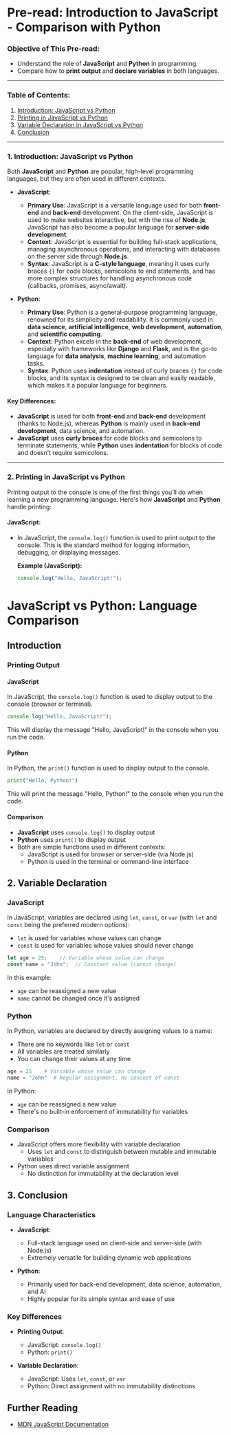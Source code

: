 # Pre-read: Introduction to JavaScript - Comparison with Python

### Objective of This Pre-read:
- Understand the role of **JavaScript** and **Python** in programming.
- Compare how to **print output** and **declare variables** in both languages.

---

### Table of Contents:

1. [Introduction: JavaScript vs Python](#introduction-javascript-vs-python)
2. [Printing in JavaScript vs Python](#printing-in-javascript-vs-python)
3. [Variable Declaration in JavaScript vs Python](#variable-declaration-in-javascript-vs-python)
4. [Conclusion](#conclusion)

---

### 1. Introduction: JavaScript vs Python

Both **JavaScript** and **Python** are popular, high-level programming languages, but they are often used in different contexts.

- **JavaScript**:  
  - **Primary Use**: JavaScript is a versatile language used for both **front-end** and **back-end** development. On the client-side, JavaScript is used to make websites interactive, but with the rise of **Node.js**, JavaScript has also become a popular language for **server-side development**.
  - **Context**: JavaScript is essential for building full-stack applications, managing asynchronous operations, and interacting with databases on the server side through **Node.js**.
  - **Syntax**: JavaScript is a **C-style language**, meaning it uses curly braces `{}` for code blocks, semicolons to end statements, and has more complex structures for handling asynchronous code (callbacks, promises, async/await).

- **Python**:  
  - **Primary Use**: Python is a general-purpose programming language, renowned for its simplicity and readability. It is commonly used in **data science**, **artificial intelligence**, **web development**, **automation**, and **scientific computing**.
  - **Context**: Python excels in the **back-end** of web development, especially with frameworks like **Django** and **Flask**, and is the go-to language for **data analysis**, **machine learning**, and automation tasks.
  - **Syntax**: Python uses **indentation** instead of curly braces `{}` for code blocks, and its syntax is designed to be clean and easily readable, which makes it a popular language for beginners.

#### Key Differences:
- **JavaScript** is used for both **front-end** and **back-end** development (thanks to Node.js), whereas **Python** is mainly used in **back-end development**, data science, and automation.
- **JavaScript** uses **curly braces** for code blocks and semicolons to terminate statements, while **Python** uses **indentation** for blocks of code and doesn’t require semicolons.

---

### 2. Printing in JavaScript vs Python

Printing output to the console is one of the first things you’ll do when learning a new programming language. Here's how **JavaScript** and **Python** handle printing:

#### JavaScript:
- In JavaScript, the `console.log()` function is used to print output to the console. This is the standard method for logging information, debugging, or displaying messages.
  
  **Example (JavaScript):**
  ```javascript
  console.log("Hello, JavaScript!");


# JavaScript vs Python: Language Comparison

## Introduction

### Printing Output

#### JavaScript
In JavaScript, the `console.log()` function is used to display output to the console (browser or terminal).

```javascript
console.log("Hello, JavaScript!");
```

This will display the message "Hello, JavaScript!" in the console when you run the code.

#### Python
In Python, the `print()` function is used to display output to the console.

```python
print("Hello, Python!")
```

This will print the message "Hello, Python!" to the console when you run the code.

#### Comparison
- **JavaScript** uses `console.log()` to display output
- **Python** uses `print()` to display output
- Both are simple functions used in different contexts:
  - JavaScript is used for browser or server-side (via Node.js)
  - Python is used in the terminal or command-line interface

## 2. Variable Declaration

### JavaScript
In JavaScript, variables are declared using `let`, `const`, or `var` (with `let` and `const` being the preferred modern options):
- `let` is used for variables whose values can change
- `const` is used for variables whose values should never change

```javascript
let age = 25;    // Variable whose value can change
const name = "John";  // Constant value (cannot change)
```

In this example:
- `age` can be reassigned a new value
- `name` cannot be changed once it's assigned

### Python
In Python, variables are declared by directly assigning values to a name:
- There are no keywords like `let` or `const`
- All variables are treated similarly
- You can change their values at any time

```python
age = 25    # Variable whose value can change
name = "John"  # Regular assignment, no concept of const
```

In Python:
- `age` can be reassigned a new value
- There's no built-in enforcement of immutability for variables

### Comparison
- JavaScript offers more flexibility with variable declaration
  - Uses `let` and `const` to distinguish between mutable and immutable variables
- Python uses direct variable assignment
  - No distinction for immutability at the declaration level

## 3. Conclusion

### Language Characteristics
- **JavaScript**:
  - Full-stack language used on client-side and server-side (with Node.js)
  - Extremely versatile for building dynamic web applications

- **Python**:
  - Primarily used for back-end development, data science, automation, and AI
  - Highly popular for its simple syntax and ease of use

### Key Differences
- **Printing Output**:
  - JavaScript: `console.log()`
  - Python: `print()`

- **Variable Declaration**:
  - JavaScript: Uses `let`, `const`, or `var`
  - Python: Direct assignment with no immutability distinctions

## Further Reading
- [MDN JavaScript Documentation](https://developer.mozilla.org/en-US/docs/Web/JavaScript)
